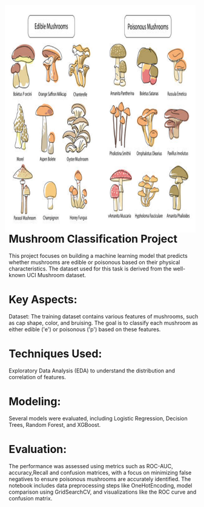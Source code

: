 <img src="https://github.com/Mordechai2024/Mushroom-Classification-Project/blob/main/Mushrooms%20image.jpg?raw=true" alt="Example Image" width="900" height="600" style="float: right; margin-right: 10px;"/>

# Mushroom Classification Project
This project focuses on building a machine learning model that predicts whether mushrooms are edible or poisonous based on their physical characteristics. The dataset used for this task is derived from the well-known UCI Mushroom dataset.

# Key Aspects:
Dataset: The training dataset contains various features of mushrooms, such as cap shape, color, and bruising. The goal is to classify each mushroom as either edible ('e') or poisonous ('p') based on these features.

# Techniques Used:
Exploratory Data Analysis (EDA) to understand the distribution and correlation of features.

# Modeling: 
Several models were evaluated, including Logistic Regression, Decision Trees, Random Forest, and XGBoost.

# Evaluation: 
The performance was assessed using metrics such as ROC-AUC, accuracy,Recall and confusion matrices, with a focus on minimizing false negatives to ensure poisonous mushrooms are accurately identified.
The notebook includes data preprocessing steps like OneHotEncoding, model comparison using GridSearchCV, and visualizations like the ROC curve and confusion matrix.
